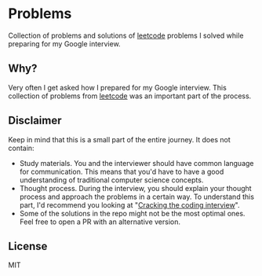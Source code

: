 # Problems

Collection of problems and solutions of [leetcode](https://leetcode.com/) problems I solved while preparing for my Google interview.

## Why?

Very often I get asked how I prepared for my Google interview. This collection of problems from [leetcode](https://leetcode.com/) was an important part of the process.

## Disclaimer

Keep in mind that this is a small part of the entire journey. It does not contain:

- Study materials. You and the interviewer should have common language for communication. This means that you'd have to have a good understanding of traditional computer science concepts.
- Thought process. During the interview, you should explain your thought process and approach the problems in a certain way. To understand this part, I'd recommend you looking at "[Cracking the coding interview](https://www.amazon.com/Cracking-Coding-Interview-Programming-Questions/dp/098478280X)".
- Some of the solutions in the repo might not be the most optimal ones. Feel free to open a PR with an alternative version.

## License

MIT

